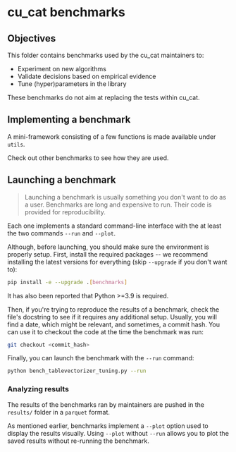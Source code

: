 # cu_cat benchmarks

## Objectives

This folder contains benchmarks used by the cu_cat maintainers to:
- Experiment on new algorithms
- Validate decisions based on empirical evidence
- Tune (hyper)parameters in the library

These benchmarks do not aim at replacing the tests within cu_cat.

## Implementing a benchmark

A mini-framework consisting of a few functions is made available under `utils`.

Check out other benchmarks to see how they are used.

## Launching a benchmark

> Launching a benchmark is usually something you don't want to do as a user.
  Benchmarks are long and expensive to run. Their code is provided for reproducibility.

Each one implements a standard command-line interface with the at least the two
commands ``--run`` and ``--plot``.

Although, before launching, you should make sure the environment is properly setup.
First, install the required packages -- we recommend installing the latest versions
for everything (skip `--upgrade` if you don't want to):

```bash
pip install -e --upgrade .[benchmarks]
```

It has also been reported that Python >=3.9 is required.

Then, if you're trying to reproduce the results of a benchmark, check the file's
docstring to see if it requires any additional setup.
Usually, you will find a date, which might be relevant, and sometimes, a commit
hash. You can use it to checkout the code at the time the benchmark was run:

```bash
git checkout <commit_hash>
```

Finally, you can launch the benchmark with the ``--run`` command:

```bash
python bench_tablevectorizer_tuning.py --run
```

### Analyzing results

The results of the benchmarks ran by maintainers are pushed in the `results/`
folder in a `parquet` format.

As mentioned earlier, benchmarks implement a ``--plot`` option used to display
the results visually. Using ``--plot`` without ``--run`` allows you to plot
the saved results without re-running the benchmark.
